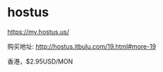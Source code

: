 # hostus

<https://my.hostus.us/>

购买地址: <http://hostus.itbulu.com/19.html#more-19>

香港，$2.95USD/MON
